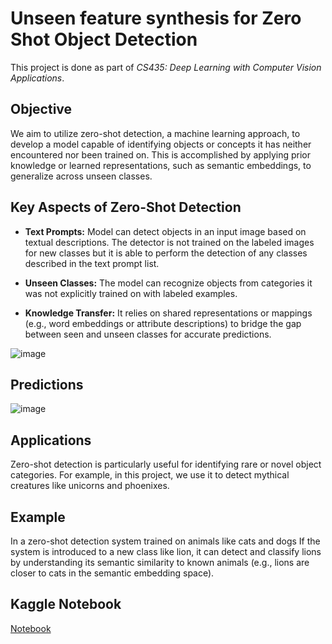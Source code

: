 # Unseen feature synthesis for Zero Shot Object Detection
This project is done as part of _CS435: Deep Learning with Computer Vision Applications_.

## Objective
We aim to utilize zero-shot detection, a machine learning approach, to develop a model capable of identifying objects or concepts it has neither encountered nor been trained on. This is accomplished by applying prior knowledge or learned representations, such as semantic embeddings, to generalize across unseen classes.

## Key Aspects of Zero-Shot Detection
- **Text Prompts:** Model can detect objects in an input image based on textual descriptions. The detector is not trained on the labeled images for new classes but                     it is able to perform the detection of any classes described in the text prompt list.

- **Unseen Classes:** The model can recognize objects from categories it was not explicitly trained on with labeled examples.

- **Knowledge Transfer:** It relies on shared representations or mappings (e.g., word embeddings or attribute descriptions) to bridge the gap between seen and unseen classes for accurate predictions.

![image](https://github.com/user-attachments/assets/98c66ce4-f9cc-47d5-834a-2f31624cf680)

## Predictions

![image](https://github.com/user-attachments/assets/a77d86a0-cfa8-4afa-8ad6-f16e992470f2)

## Applications
Zero-shot detection is particularly useful for identifying rare or novel object categories. For example, in this project, we use it to detect mythical creatures like unicorns and phoenixes.

## Example
In a zero-shot detection system trained on animals like cats and dogs
If the system is introduced to a new class like lion, it can detect and classify lions by understanding its semantic similarity to known animals (e.g., lions are closer to cats in the semantic embedding space).

## Kaggle Notebook
[Notebook](https://www.kaggle.com/code/tiyagupta/cs435-project-final)
